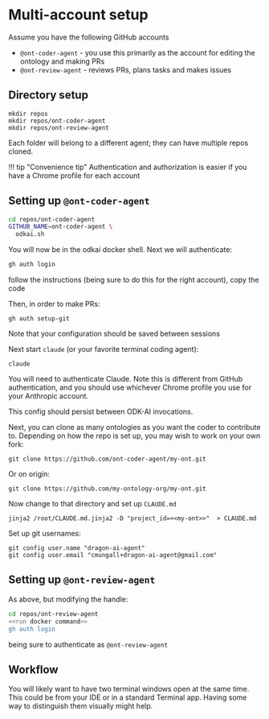 # Multi-account setup

Assume you have the following GitHub accounts

- `@ont-coder-agent` - you use this primarily as the account for editing the ontology and making PRs
- `@ont-review-agent` - reviews PRs, plans tasks and makes issues

## Directory setup

```
mkdir repos
mkdir repos/ont-coder-agent
mkdir repos/ont-review-agent
```

Each folder will belong to a different agent; they can have multiple repos cloned.

!!! tip "Convenience tip"
    Authentication and authorization is easier if you have a Chrome profile for each account

## Setting up `@ont-coder-agent`

```bash
cd repos/ont-coder-agent
GITHUB_NAME=ont-coder-agent \
  odkai.sh
```

You will now be in the odkai docker shell. Next we will authenticate:

```bash
gh auth login
```

follow the instructions (being sure to do this for the right account), copy the code

Then, in order to make PRs:

`gh auth setup-git`

Note that your configuration should be saved between sessions

Next start `claude` (or your favorite terminal coding agent):

`claude`

You will need to authenticate Claude. Note this is different from GitHub authentication, and you
should use whichever Chrome profile you use for your Anthropic account.

This config should persist between ODK-AI invocations.

Next, you can clone as many ontologies as you want the coder to contribute to. Depending
on how the repo is set up, you may wish to work on your own fork:

`git clone https://github.com/ont-coder-agent/my-ont.git`

Or on origin:

`git clone https://github.com/my-ontology-org/my-ont.git`

Now change to that directory and set up `CLAUDE.md`

`jinja2 /root/CLAUDE.md.jinja2 -D "project_id=<<my-ont>>"  > CLAUDE.md`

Set up git usernames:

```
git config user.name "dragon-ai-agent"
git config user.email "cmungall+dragon-ai-agent@gmail.com"
```

## Setting up `@ont-review-agent`

As above, but modifying the handle:

```bash
cd repos/ont-review-agent
<<run docker command>>
gh auth login
```

being sure to authenticate as `@ont-review-agent`

## Workflow

You will likely want to have two terminal windows open at the same time. This could be from your IDE or in a standard Terminal app.
Having some way to distinguish them visually might help.


